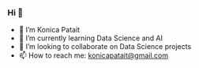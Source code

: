 ### Hi  👋

<!--
**konicapatait/konicapatait** is a ✨ _special_ ✨ repository because its `README.md` (this file) appears on your GitHub profile.
-->


- 🔭 I’m Konica Patait
- 🌱 I’m currently learning Data Science and AI
- 👯 I’m looking to collaborate on Data Science projects
- 📫 How to reach me: konicapatait@gmail.com

